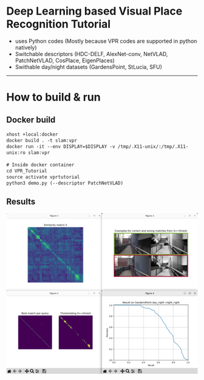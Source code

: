 # Deep Learning based Visual Place Recognition Tutorial

- uses Python codes (Mostly because VPR codes are supported in python natively)
- Switchable descriptors (HDC-DELF, AlexNet-conv, NetVLAD, PatchNetVLAD, CosPlace, EigenPlaces)
- Swithable day/night datasets (GardensPoint, StLucia, SFU)

---

# How to build & run

## Docker build

```
xhost +local:docker
docker build . -t slam:vpr
docker run -it --env DISPLAY=$DISPLAY -v /tmp/.X11-unix/:/tmp/.X11-unix:ro slam:vpr

# Inside docker container
cd VPR_Tutorial
source activate vprtutorial
python3 demo.py (--descriptor PatchNetVLAD)
```

## Results

![](output.png)

